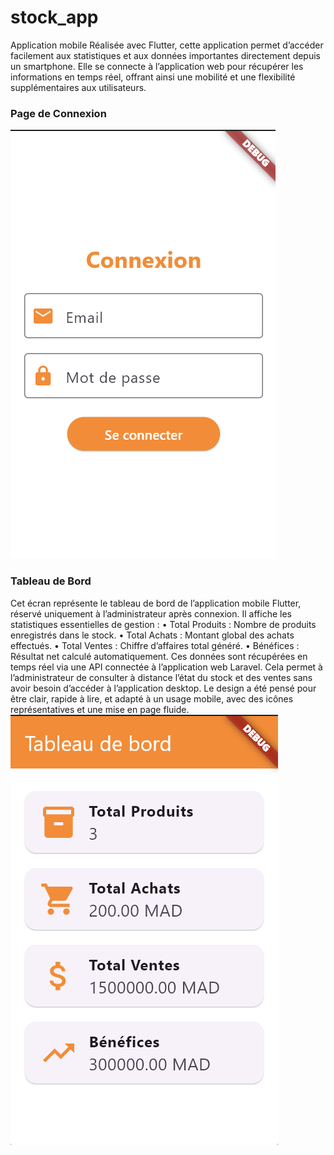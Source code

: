 # stock_app

Application mobile
Réalisée avec Flutter, cette application permet d’accéder facilement aux statistiques et aux données importantes directement depuis un smartphone. Elle se connecte à l’application web pour récupérer les informations en temps réel, offrant ainsi une mobilité et une flexibilité supplémentaires aux utilisateurs.
### Page de Connexion
![Page de Connexion](login.png)

### Tableau de Bord
Cet écran représente le tableau de bord de l’application mobile Flutter, réservé uniquement à l’administrateur après connexion. Il affiche les statistiques essentielles de gestion :
•	Total Produits : Nombre de produits enregistrés dans le stock.
•	Total Achats : Montant global des achats effectués.
•	Total Ventes : Chiffre d’affaires total généré.
•	Bénéfices : Résultat net calculé automatiquement.
Ces données sont récupérées en temps réel via une API connectée à l’application web Laravel. Cela permet à l’administrateur de consulter à distance l’état du stock et des ventes sans avoir besoin d’accéder à l’application desktop.
Le design a été pensé pour être clair, rapide à lire, et adapté à un usage mobile, avec des icônes représentatives et une mise en page fluide.
![Tableau de Bord](dashboard.png)